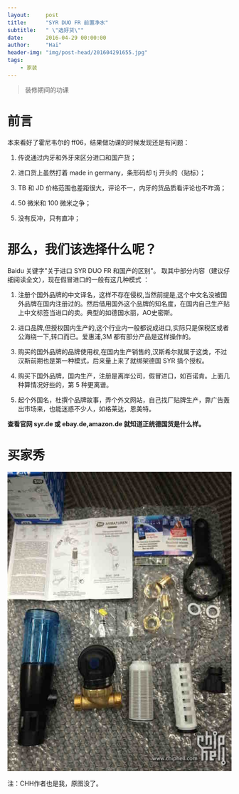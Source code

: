 ```yaml
---
layout:     post
title:      "SYR DUO FR 前置净水"
subtitle:   " \"选好货\""
date:       2016-04-29 00:00:00
author:     "Hai"
header-img: "img/post-head/201604291655.jpg"
tags:
    - 家装
---
```


> 装修期间的功课

# 前言
本来看好了霍尼韦尔的 ff06，结果做功课的时候发现还是有问题：

1.  传说通过内牙和外牙来区分进口和国产货；

2. 进口货上虽然打着 made in germany，条形码却 tj 开头的（贴标）；

3. TB 和 JD 价格范围也差距很大，评论不一，内牙的货品质看评论也不咋滴；

4. 50 微米和 100 微米之争；

5. 没有反冲，只有直冲；

# 那么，我们该选择什么呢？
Baidu 关键字"关于进口 SYR DUO FR 和国产的区别"。
取其中部分内容（建议仔细阅读全文），现在假冒进口的一般有这几种模式 ：

1. 注册个国外品牌的中文译名，这样不存在侵权,当然前提是,这个中文名没被国外品牌在国内注册过的。然后借用国外这个品牌的知名度，在国内自己生产贴上中文标签当进口的卖。典型的如德国水丽，AO史密斯。

2. 进口品牌,但授权国内生产的,这个行业内一般都说成进口,实际只是保税区或者公海绕一下,转口而已。爱惠浦,3M 都有部分产品是这样操作的。

3. 购买的国外品牌的品牌使用权,在国内生产销售的,汉斯希尔就属于这类，不过汉斯前期也是第一种模式，后来量上来了就绑架德国 SYR 搞个授权。

4. 购买下国外品牌，国内生产，注册是离岸公司，假冒进口，如百诺肯。上面几种算情况好些的，第 5 种更离谱。

5. 起个外国名，杜撰个品牌故事，弄个外文网站，自己找厂贴牌生产，靠广告轰出市场来，也能迷惑不少人，如格莱达，恩美特。


**查看官网 syr.de 或 ebay.de,amazon.de 就知道正统德国货是什么样。**

# 买家秀
![](../img/post/201604291705.jpg)

注：CHH作者也是我，原图没了。